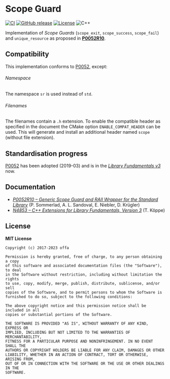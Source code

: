 # Scope Guard

[![CI](https://github.com/offa/scope-guard/workflows/ci/badge.svg)](https://github.com/offa/scope-guard/actions)
[![GitHub release](https://img.shields.io/github/release/offa/scope-guard.svg)](https://github.com/offa/scope-guard/releases)
[![License](https://img.shields.io/badge/license-MIT-yellow.svg)](LICENSE)
![C++](https://img.shields.io/badge/c++-17-green.svg)

Implementation of *Scope Guards* (`scope_exit`, `scope_success`, `scope_fail`) and `unique_resource` as proposed in [**P0052R10**][1].


## Compatibility

This implementation conforms to [P0052][1], except:

###### Namespace
The namespace `sr` is used instead of `std`.

###### Filenames
The filenames contain a `.h` extension. To enable the compatible header as specified in the document the CMake option `ENABLE_COMPAT_HEADER` can be used. This will generate and install an additional header named `scope` (without file extension).


## Standardisation progress

[P0052][1] has been adopted (2019-03) and is in the [*Library Fundamentals v3*][2] now.


## Documentation

- [*P0052R10 – Generic Scope Guard and RAII Wrapper for the Standard Library*][1] (P. Sommerlad, A. L. Sandoval, E. Niebler, D. Krügler)
- [*N4853 – C++ Extensions for Library Fundamentals, Version 3*][2] (T. Köppe)


## License

**MIT License**

    Copyright (c) 2017-2023 offa

    Permission is hereby granted, free of charge, to any person obtaining a copy
    of this software and associated documentation files (the "Software"), to deal
    in the Software without restriction, including without limitation the rights
    to use, copy, modify, merge, publish, distribute, sublicense, and/or sell
    copies of the Software, and to permit persons to whom the Software is
    furnished to do so, subject to the following conditions:

    The above copyright notice and this permission notice shall be included in all
    copies or substantial portions of the Software.

    THE SOFTWARE IS PROVIDED "AS IS", WITHOUT WARRANTY OF ANY KIND, EXPRESS OR
    IMPLIED, INCLUDING BUT NOT LIMITED TO THE WARRANTIES OF MERCHANTABILITY,
    FITNESS FOR A PARTICULAR PURPOSE AND NONINFRINGEMENT. IN NO EVENT SHALL THE
    AUTHORS OR COPYRIGHT HOLDERS BE LIABLE FOR ANY CLAIM, DAMAGES OR OTHER
    LIABILITY, WHETHER IN AN ACTION OF CONTRACT, TORT OR OTHERWISE, ARISING FROM,
    OUT OF OR IN CONNECTION WITH THE SOFTWARE OR THE USE OR OTHER DEALINGS IN THE
    SOFTWARE.


[1]: http://www.open-std.org/jtc1/sc22/wg21/docs/papers/2019/p0052r10.pdf
[2]: http://www.open-std.org/jtc1/sc22/wg21/docs/papers/2020/n4853.html
